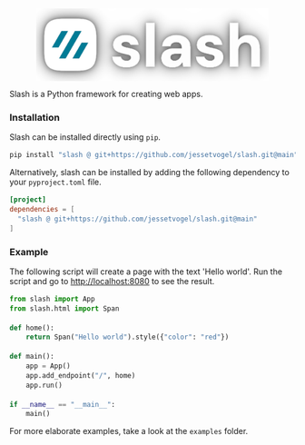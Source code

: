 <img src="img/banner.png" style="display: block; margin: auto; height: 128px;"/>

Slash is a Python framework for creating web apps.

### Installation

Slash can be installed directly using `pip`.

```sh
pip install "slash @ git+https://github.com/jessetvogel/slash.git@main"
```

Alternatively, slash can be installed by adding the following dependency to your
`pyproject.toml` file.

```toml
[project]
dependencies = [
  "slash @ git+https://github.com/jessetvogel/slash.git@main"
]
```

### Example

The following script will create a page with the text 'Hello world'. Run the
script and go to [http://localhost:8080](http://localhost:8080) to see the
result.

```python
from slash import App
from slash.html import Span

def home():
    return Span("Hello world").style({"color": "red"})

def main():
    app = App()
    app.add_endpoint("/", home)
    app.run()

if __name__ == "__main__":
    main()
```

For more elaborate examples, take a look at the `examples` folder.

